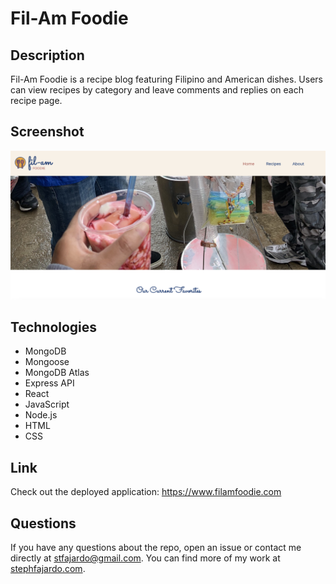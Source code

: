 # Fil-Am Foodie

## Description 
Fil-Am Foodie is a recipe blog featuring Filipino and American dishes. Users can view recipes by category and leave comments and replies on each recipe page. 

## Screenshot 
![Screenshot of website filamfoodie.com home page](client/public/foodblog.png)

## Technologies 
* MongoDB
* Mongoose 
* MongoDB Atlas
* Express API
* React 
* JavaScript 
* Node.js 
* HTML
* CSS

## Link
Check out the deployed application: https://www.filamfoodie.com

## Questions 
If you have any questions about the repo, open an issue or contact me directly at stfajardo@gmail.com. You can find more of my work at [stephfajardo.com](https://www.stephfajardo.com).
